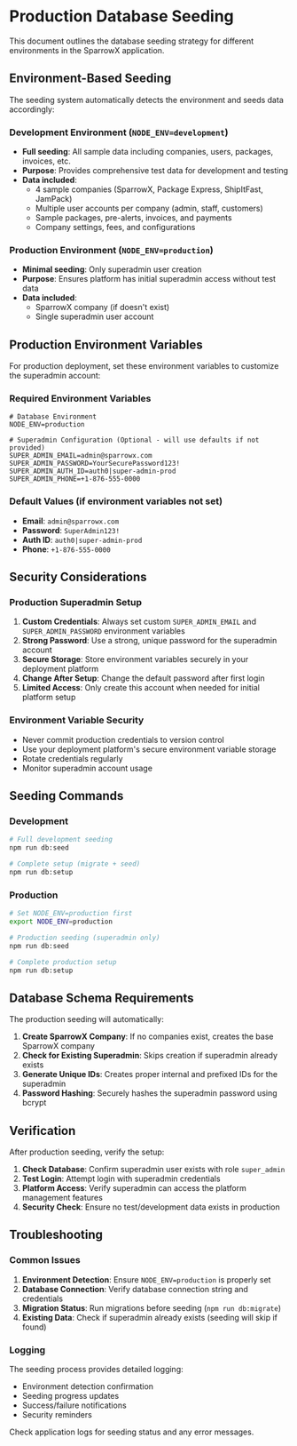 # Production Database Seeding

This document outlines the database seeding strategy for different environments in the SparrowX application.

## Environment-Based Seeding

The seeding system automatically detects the environment and seeds data accordingly:

### Development Environment (`NODE_ENV=development`)
- **Full seeding**: All sample data including companies, users, packages, invoices, etc.
- **Purpose**: Provides comprehensive test data for development and testing
- **Data included**:
  - 4 sample companies (SparrowX, Package Express, ShipItFast, JamPack)
  - Multiple user accounts per company (admin, staff, customers)
  - Sample packages, pre-alerts, invoices, and payments
  - Company settings, fees, and configurations

### Production Environment (`NODE_ENV=production`)
- **Minimal seeding**: Only superadmin user creation
- **Purpose**: Ensures platform has initial superadmin access without test data
- **Data included**:
  - SparrowX company (if doesn't exist)
  - Single superadmin user account

## Production Environment Variables

For production deployment, set these environment variables to customize the superadmin account:

### Required Environment Variables

```env
# Database Environment
NODE_ENV=production

# Superadmin Configuration (Optional - will use defaults if not provided)
SUPER_ADMIN_EMAIL=admin@sparrowx.com
SUPER_ADMIN_PASSWORD=YourSecurePassword123!
SUPER_ADMIN_AUTH_ID=auth0|super-admin-prod
SUPER_ADMIN_PHONE=+1-876-555-0000
```

### Default Values (if environment variables not set)

- **Email**: `admin@sparrowx.com`
- **Password**: `SuperAdmin123!`
- **Auth ID**: `auth0|super-admin-prod`
- **Phone**: `+1-876-555-0000`

## Security Considerations

### Production Superadmin Setup

1. **Custom Credentials**: Always set custom `SUPER_ADMIN_EMAIL` and `SUPER_ADMIN_PASSWORD` environment variables
2. **Strong Password**: Use a strong, unique password for the superadmin account
3. **Secure Storage**: Store environment variables securely in your deployment platform
4. **Change After Setup**: Change the default password after first login
5. **Limited Access**: Only create this account when needed for initial platform setup

### Environment Variable Security

- Never commit production credentials to version control
- Use your deployment platform's secure environment variable storage
- Rotate credentials regularly
- Monitor superadmin account usage

## Seeding Commands

### Development
```bash
# Full development seeding
npm run db:seed

# Complete setup (migrate + seed)
npm run db:setup
```

### Production
```bash
# Set NODE_ENV=production first
export NODE_ENV=production

# Production seeding (superadmin only)
npm run db:seed

# Complete production setup
npm run db:setup
```

## Database Schema Requirements

The production seeding will automatically:

1. **Create SparrowX Company**: If no companies exist, creates the base SparrowX company
2. **Check for Existing Superadmin**: Skips creation if superadmin already exists
3. **Generate Unique IDs**: Creates proper internal and prefixed IDs for the superadmin
4. **Password Hashing**: Securely hashes the superadmin password using bcrypt

## Verification

After production seeding, verify the setup:

1. **Check Database**: Confirm superadmin user exists with role `super_admin`
2. **Test Login**: Attempt login with superadmin credentials
3. **Platform Access**: Verify superadmin can access the platform management features
4. **Security Check**: Ensure no test/development data exists in production

## Troubleshooting

### Common Issues

1. **Environment Detection**: Ensure `NODE_ENV=production` is properly set
2. **Database Connection**: Verify database connection string and credentials
3. **Migration Status**: Run migrations before seeding (`npm run db:migrate`)
4. **Existing Data**: Check if superadmin already exists (seeding will skip if found)

### Logging

The seeding process provides detailed logging:
- Environment detection confirmation
- Seeding progress updates
- Success/failure notifications
- Security reminders

Check application logs for seeding status and any error messages.